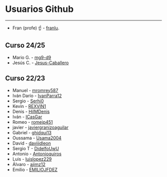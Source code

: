 # Usuarios Github

----

* Fran (profe) :point_up: - [franlu](https://github.com/franlu).

## Curso 24/25

* Mario G. - [mg9-d9](https://github.com/mg9-d9)
* Jesús C. - [Jesus-Caballero](https://github.com/Jesus-Caballero)

## Curso 22/23

* Manuel - [mromrey587](https://github.com/mromrey587/1-GSDAM-Lenguaje-De-Marcas)
* Iván Darío - [IvanParra12](https://github.com/IvanParra12/1DAM-LMSGI)
* Sergio - [Serhi0](https://github.com/Serhi0/1DAM-LMSGI)
* Kevin - [REXVIN1](https://github.com/REXVIN1/1-DAM-LMSGI)
* Denis - [HiIMDenis](https://github.com/HiIMDenis)
* Iván - [ICasGar](https://github.com/ICasGar/1-DAM/tree/ICasGar/1-DAM-LDMSGI)
* Romeo - [romejp451](https://github.com/romejp451)
* javier - [javiergranizoaguilar](https://github.com/javiergranizoaguilar/1-dam-LMSGI)
* Gabriel - [ghidqui13](https://github.com/ghidqui13/1DAM-LMSGI)
* Oussama - [Usama2004](https://github.com/Usama2004/1-DAM-LMSGI)
* David - [daviiidleon](https://github.com/daviiidleon)
* Sergio T - [DidelfoUwU](https://github.com/DidelfoUwU/1Dam-LMSGI)
* Antonio - [Antonioquiros](https://github.com/Antonioquiros/1-DAM-LMSGI)
* Luis - [luislopez229](https://github.com/luislopez229/1-DAM-LMSGI)
* Álvaro - [ajimz12](https://github.com/ajimz12/1DAM-LMSGI)
* Emilio - [EMILIOJFDEZ](https://github.com/EMILIOJFDEZ/1-DAM-LMSGI)

